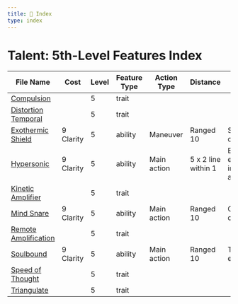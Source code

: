 ```yaml
---
title: 📑 Index
type: index
---
```


# Talent: 5th-Level Features Index

| File Name                                         | Cost      | Level | Feature Type | Action Type | Distance            | Target                 |
| ------------------------------------------------- | --------- | ----- | ------------ | ----------- | ------------------- | ---------------------- |
| [Compulsion](../Compulsion)                       |           | 5     | trait        |             |                     |                        |
| [Distortion Temporal](../Distortion%20Temporal)   |           | 5     | trait        |             |                     |                        |
| [Exothermic Shield](../Exothermic%20Shield)       | 9 Clarity | 5     | ability      | Maneuver    | Ranged 10           | Self or one ally       |
| [Hypersonic](../Hypersonic)                       | 9 Clarity | 5     | ability      | Main action | 5 x 2 line within 1 | Each enemy in the area |
| [Kinetic Amplifier](../Kinetic%20Amplifier)       |           | 5     | trait        |             |                     |                        |
| [Mind Snare](../Mind%20Snare)                     | 9 Clarity | 5     | ability      | Main action | Ranged 10           | One creature           |
| [Remote Amplification](../Remote%20Amplification) |           | 5     | trait        |             |                     |                        |
| [Soulbound](../Soulbound)                         | 9 Clarity | 5     | ability      | Main action | Ranged 10           | Two enemies            |
| [Speed of Thought](../Speed%20of%20Thought)       |           | 5     | trait        |             |                     |                        |
| [Triangulate](../Triangulate)                     |           | 5     | trait        |             |                     |                        |
